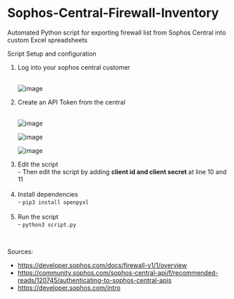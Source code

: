 # Sophos-Central-Firewall-Inventory
Automated Python script for exporting firewall list from Sophos Central into custom Excel spreadsheets

Script Setup and configuration <br/>
<ol>
  <li>Log into your sophos central customer</li><br/>

![image](https://github.com/user-attachments/assets/98191389-2513-4cf6-9bd3-c1f26aba1465)

  <li>Create an API Token from the central</li><br/>

![image](https://github.com/user-attachments/assets/b25ba994-551a-478a-81a3-ec377dca2d5d)

![image](https://github.com/user-attachments/assets/2a6b9e9b-604e-4432-b357-0a6e2c6bd43d)

![image](https://github.com/user-attachments/assets/600ac056-13e6-48e7-af57-ab4fd9535ff6)

  <li>Edit the script</li>
    - Then edit the script by adding <strong>client id and client secret</strong> at line 10 and 11
<br/><br/>
  <li>Install dependencies</li>
    - <code>pip3 install openpyxl</code>
  <br/><br/>
  <li>Run the script</li>
    - <code>python3 script.py</code>
</ol><br/>

Sources: 
- https://developer.sophos.com/docs/firewall-v1/1/overview
- https://community.sophos.com/sophos-central-api/f/recommended-reads/120745/authenticating-to-sophos-central-apis
- https://developer.sophos.com/intro
